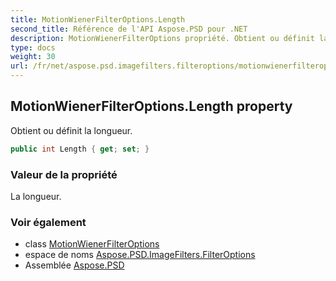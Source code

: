 ```yaml
---
title: MotionWienerFilterOptions.Length
second_title: Référence de l'API Aspose.PSD pour .NET
description: MotionWienerFilterOptions propriété. Obtient ou définit la longueur.
type: docs
weight: 30
url: /fr/net/aspose.psd.imagefilters.filteroptions/motionwienerfilteroptions/length/
---
```

## MotionWienerFilterOptions.Length property

Obtient ou définit la longueur.

```csharp
public int Length { get; set; }
```

### Valeur de la propriété

La longueur.

### Voir également

* class [MotionWienerFilterOptions](../)
* espace de noms [Aspose.PSD.ImageFilters.FilterOptions](../../motionwienerfilteroptions/)
* Assemblée [Aspose.PSD](../../../)


